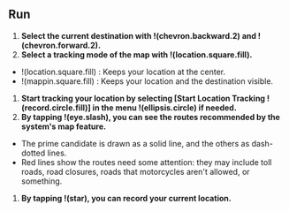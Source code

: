 ## Run
1. **Select the current destination with !(chevron.backward.2) and !(chevron.forward.2).**
1. **Select a tracking mode of the map with !(location.square.fill).**
  * !(location.square.fill) : Keeps your location at the center.
  * !(mappin.square.fill) : Keeps your location and the destination visible.
1. **Start tracking your location by selecting [Start Location Tracking !(record.circle.fill)] in the menu !(ellipsis.circle) if needed.**
1. **By tapping !(eye.slash), you can see the routes recommended by the system's map feature.**
  * The prime candidate is drawn as a solid line, and the others as dash-dotted lines.
  * Red lines show the routes need some attention: they may include toll roads, road closures, roads that motorcycles aren't allowed, or something.
1. **By tapping !(star), you can record your current location.**
